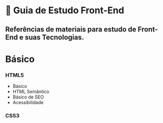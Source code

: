 # 📝 Guia de Estudo Front-End
## Referências de materiais para estudo de Front-End e suas Tecnologias.
# Básico
### HTML5
- Básico</br>
- HTML Semântico
- Básico de SEO
- Acessibilidade
### CSS3

